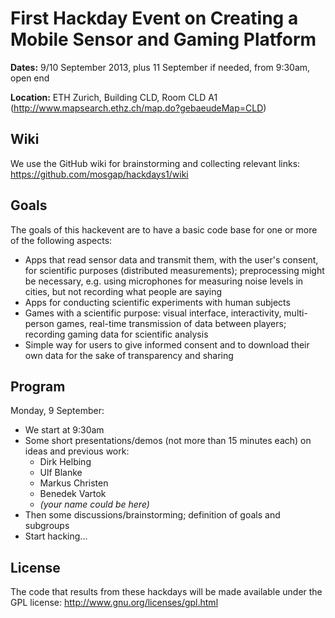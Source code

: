 First Hackday Event on Creating a Mobile Sensor and Gaming Platform
===================================================================

**Dates:**
9/10 September 2013, plus 11 September if needed, from 9:30am, open end

**Location:**
ETH Zurich, Building CLD, Room CLD A1
(http://www.mapsearch.ethz.ch/map.do?gebaeudeMap=CLD)

Wiki
----

We use the GitHub wiki for brainstorming and collecting relevant links:
https://github.com/mosgap/hackdays1/wiki


Goals
-----

The goals of this hackevent are to have a basic code base for one or more
of the following aspects:

- Apps that read sensor data and transmit them, with the user's consent,
  for scientific purposes (distributed measurements); preprocessing might be
  necessary, e.g. using microphones for measuring noise levels in cities,
  but not recording what people are saying
- Apps for conducting scientific experiments with human subjects
- Games with a scientific purpose: visual interface, interactivity, multi-person
  games, real-time transmission of data between players; recording gaming data
  for scientific analysis
- Simple way for users to give informed consent and to download their own data
  for the sake of transparency and sharing


Program
-------

Monday, 9 September:

- We start at 9:30am
- Some short presentations/demos (not more than 15 minutes each) on ideas and
  previous work:
  - Dirk Helbing
  - Ulf Blanke
  - Markus Christen
  - Benedek Vartok
  - _(your name could be here)_
- Then some discussions/brainstorming; definition of goals and subgroups
- Start hacking...


License
-------

The code that results from these hackdays will be made available under the
GPL license: http://www.gnu.org/licenses/gpl.html

